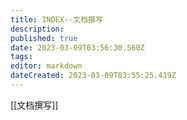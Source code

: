 ```yaml
---
title: INDEX--文档撰写
description: 
published: true
date: 2023-03-09T03:56:30.560Z
tags: 
editor: markdown
dateCreated: 2023-03-09T03:55:25.419Z
---
```


[[文档撰写]]